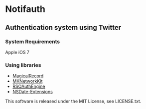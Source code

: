 # Notifauth
## Authentication system using Twitter

### System Requirements
Apple iOS 7

### Using libraries
* [MagicalRecord](https://github.com/magicalpanda/MagicalRecord)
* [MKNetworkKit](https://github.com/MugunthKumar/MKNetworkKit)
* [RSOAuthEngine](https://github.com/rsieiro/RSOAuthEngine)
* [NSDate-Extensions](htps://github.com/erica/NSDate-Extensions)

This software is released under the MIT License, see LICENSE.txt.
